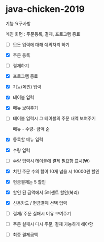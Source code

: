 # java-chicken-2019





기능 요구사항

메인 화면 : 주문등록, 결제, 프로그램 종료



+ [ ] 모든 입력에 대해 예외처리 하기

+ [x] 주문 등록

+ [ ] 결제하기

+ [x] 프로그램 종료

+ [x] 기능(메인) 입력

+ [x] 테이블 입력

+ [x] 메뉴 보여주기

+ [ ] 테이블 입력시 그 테이블의 주문 내역 보여주기

  메뉴 - 수량- 금액 순

+ [x] 등록할 메뉴 입력

+ [x] 수량 입력

+ [ ] 수량 입력시 테이블에 결제 필요함 표시(₩)

+ [x] 치킨 주문 수의 합이 10개 넘을 시 10000원 할인

+ [x] 현금결제는 5 할인 

+ [x] 할인 된 금액에서 5퍼센트 할인(복리)

+ [x] 신용카드 / 현금결제 선택 입력

+ [ ] 결제/ 주문 실패시 이유 보여주기

+ [ ] 주문 실패시 다시 주문, 결제 가능하게 해야함

+ [ ] 최종 결제금액

  